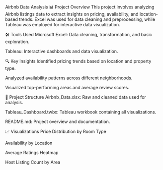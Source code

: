 Airbnb Data Analysis
📊 Project Overview
This project involves analyzing Airbnb listings data to extract insights on pricing, availability, and location-based trends. Excel was used for data cleaning and preprocessing, while Tableau was employed for interactive data visualization.

🛠 Tools Used
Microsoft Excel: Data cleaning, transformation, and basic exploration.

Tableau: Interactive dashboards and data visualization.

🔍 Key Insights
Identified pricing trends based on location and property type.

Analyzed availability patterns across different neighborhoods.

Visualized top-performing areas and average review scores.

📁 Project Structure
Airbnb_Data.xlsx: Raw and cleaned data used for analysis.

Tableau_Dashboard.twbx: Tableau workbook containing all visualizations.

README.md: Project overview and documentation.

📈 Visualizations
Price Distribution by Room Type

Availability by Location

Average Ratings Heatmap

Host Listing Count by Area  
